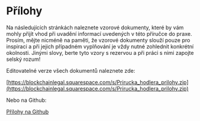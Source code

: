 # Přílohy

Na následujících stránkách naleznete vzorové dokumenty, které by vám mohly přijít vhod při uvadění informací uvedených v této příručce do praxe. 
Prosím, mějte nicméně na paměti, že vzorové dokumenty slouží pouze pro inspiraci a při jejich případném vyplňování je vždy nutné zohlednit konkrétní okolnosti. Jinými slovy, berte tyto vzory s rezervou a při práci s nimi zapojte selský rozum!

Editovatelné verze všech dokumentů naleznete zde:

[https://blockchainlegal.squarespace.com/s/Prirucka_hodlera_prilohy.zip](https://blockchainlegal.squarespace.com/s/Prirucka_hodlera_prilohy.zip)

Nebo na Github:

[Přílohy na Github](https://github.com/pavoltravnik/prirucka-hodlera/blob/master/Prirucka_hodlera_prilohy)

